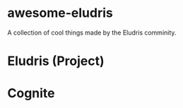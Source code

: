 # awesome-eludris
A collection of cool things made by the Eludris comminity.

# Eludris (Project)

# Cognite
